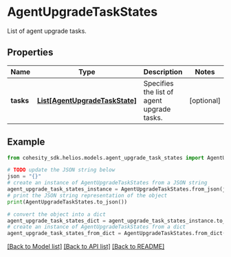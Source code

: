 # AgentUpgradeTaskStates

List of agent upgrade tasks.

## Properties

Name | Type | Description | Notes
------------ | ------------- | ------------- | -------------
**tasks** | [**List[AgentUpgradeTaskState]**](AgentUpgradeTaskState.md) | Specifies the list of agent upgrade tasks. | [optional] 

## Example

```python
from cohesity_sdk.helios.models.agent_upgrade_task_states import AgentUpgradeTaskStates

# TODO update the JSON string below
json = "{}"
# create an instance of AgentUpgradeTaskStates from a JSON string
agent_upgrade_task_states_instance = AgentUpgradeTaskStates.from_json(json)
# print the JSON string representation of the object
print(AgentUpgradeTaskStates.to_json())

# convert the object into a dict
agent_upgrade_task_states_dict = agent_upgrade_task_states_instance.to_dict()
# create an instance of AgentUpgradeTaskStates from a dict
agent_upgrade_task_states_from_dict = AgentUpgradeTaskStates.from_dict(agent_upgrade_task_states_dict)
```
[[Back to Model list]](../README.md#documentation-for-models) [[Back to API list]](../README.md#documentation-for-api-endpoints) [[Back to README]](../README.md)



